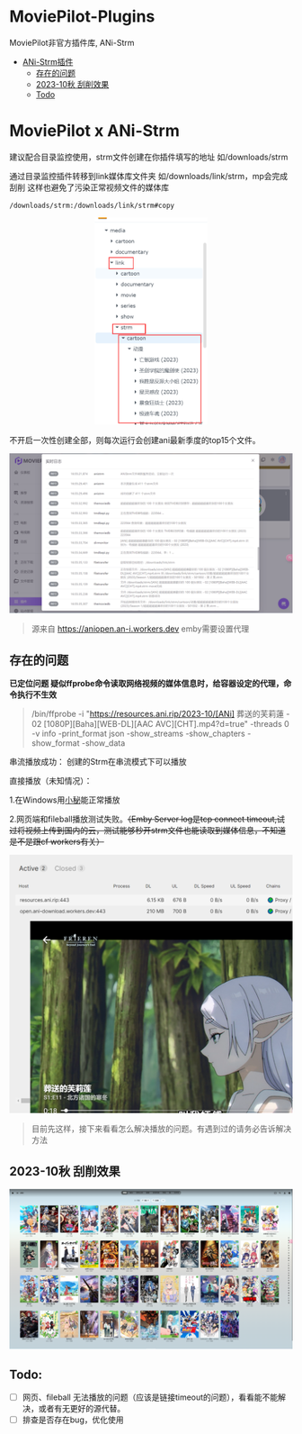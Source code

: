 # MoviePilot-Plugins

MoviePilot非官方插件库, ANi-Strm

- [ANi-Strm插件](#MoviePilot-x-ANi-Strm)
  - [存在的问题](#存在的问题)
  - [2023-10秋 刮削效果](#2023-10秋-刮削效果)
  - [Todo](#Todo)

# MoviePilot x ANi-Strm

建议配合目录监控使用，strm文件创建在你插件填写的地址 如/downloads/strm

通过目录监控插件转移到link媒体库文件夹 如/downloads/link/strm，mp会完成刮削 这样也避免了污染正常视频文件的媒体库

```
/downloads/strm:/downloads/link/strm#copy
```

<div align="center">
	<img src="./img/link.png" width="200px">
</div>

不开启一次性创建全部，则每次运行会创建ani最新季度的top15个文件。

<div align="center">
	<img src="./img/pic1.png">
</div>

> 源来自 https://aniopen.an-i.workers.dev emby需要设置代理

## 存在的问题
**已定位问题 疑似ffprobe命令读取网络视频的媒体信息时，给容器设定的代理，命令执行不生效**
> /bin/ffprobe -i "https://resources.ani.rip/2023-10/[ANi] 葬送的芙莉蓮 - 02 [1080P][Baha][WEB-DL][AAC AVC][CHT].mp4?d=true" -threads 0 -v info -print_format json -show_streams -show_chapters -show_format -show_data

串流播放成功：
创建的Strm在串流模式下可以播放

直接播放（未知情况）：

1.在Windows用[小秘](https://t.me/EmbyNoisyX)能正常播放

2.网页端和fileball播放测试失败。~~（Emby Server log是tcp connect timeout,试过将视频上传到国内的云，测试能够秒开strm文件也能读取到媒体信息，不知道是不是跟cf workers有关）~~ 
<div align="center">
	<img src="./img/test.png">
</div>

> 目前先这样，接下来看看怎么解决播放的问题。有遇到过的请务必告诉解决方法

## 2023-10秋 刮削效果
<div align="center">
	<img src="./img/embyani.png">
</div>

## Todo:

- [ ] 网页、fileball 无法播放的问题（应该是链接timeout的问题），看看能不能解决，或者有无更好的源代替。
- [ ] 排查是否存在bug，优化使用